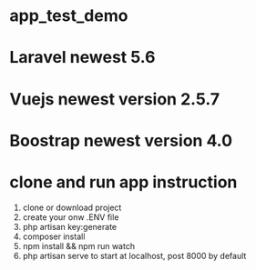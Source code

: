 # app_test_demo
# Laravel newest 5.6
# Vuejs newest version 2.5.7
# Boostrap newest version 4.0
# clone and run app instruction
1. clone or download project
2. create your onw .ENV file
3. php artisan key:generate
4. composer install
5. npm install && npm run watch
6. php artisan serve to start at localhost, post 8000 by default
